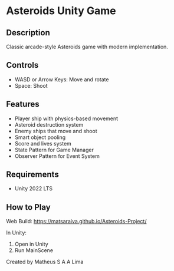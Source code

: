 # Asteroids Unity Game

## Description
Classic arcade-style Asteroids game with modern implementation.

## Controls
- WASD or Arrow Keys: Move and rotate
- Space: Shoot

## Features
- Player ship with physics-based movement
- Asteroid destruction system
- Enemy ships that move and shoot
- Smart object pooling
- Score and lives system
- State Pattern for Game Manager
- Observer Pattern for Event System

## Requirements
- Unity 2022 LTS

## How to Play
Web Build:
https://matsaraiva.github.io/Asteroids-Project/

In Unity:
1. Open in Unity
2. Run MainScene

Created by Matheus S A A Lima